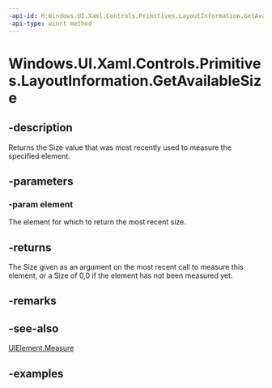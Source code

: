 ```yaml
---
-api-id: M:Windows.UI.Xaml.Controls.Primitives.LayoutInformation.GetAvailableSize(Windows.UI.Xaml.UIElement)
-api-type: winrt method
---
```


<!-- Method syntax.
public Size LayoutInformation.GetAvailableSize(UIElement element)
-->

# Windows.UI.Xaml.Controls.Primitives.LayoutInformation.GetAvailableSize

## -description

Returns the Size value that was most recently used to measure the specified element.



## -parameters

### -param element

The element for which to return the most recent size.

## -returns

The Size given as an argument on the most recent call to measure this element, or a Size of 0,0 if the element has not been measured yet.

## -remarks

## -see-also

[UIElement.Measure](../windows.ui.xaml/uielement_measure_1722732750.md)

## -examples

